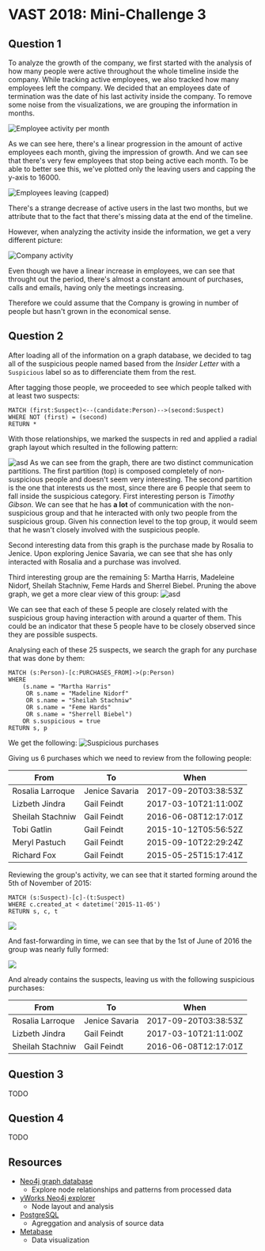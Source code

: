 # VAST 2018: Mini-Challenge 3

## Question 1

To analyze the growth of the company, we first started with the analysis of how many people were active throughout the whole timeline inside the company. While tracking active employees, we also tracked how many employees left the company. We decided that an employees date of termination was the date of his last activity inside the company. To remove some noise from the visualizations, we are grouping the information in months.

![Employee activity per month](images/employee_activity_per_month.png)

As we can see here, there's a linear progression in the amount of active employees each month, giving the impression of growth. And we can see that there's very few employees that stop being active each month. To be able to better see this, we've plotted only the leaving users and capping the y-axis to 16000.

![Employees leaving (capped)](images/leaving_capped.png)

There's a strange decrease of active users in the last two months, but we attribute that to the fact that there's missing data at the end of the timeline.

However, when analyzing the activity inside the information, we get a very different picture:

![Company activity](images/activity_per_month.png)

Even though we have a linear increase in employees, we can see that throught out the period, there's almost a constant amount of purchases, calls and emails, having only the meetings increasing.

Therefore we could assume that the Company is growing in number of people but hasn't grown in the economical sense.

## Question 2

After loading all of the information on a graph database, we decided to tag all of the suspicious people named based from the _Insider Letter_ with a `Suspicious` label so as to differenciate them from the rest.

After tagging those people, we proceeded to see which people talked with at least two suspects:

```
MATCH (first:Suspect)<--(candidate:Person)-->(second:Suspect)
WHERE NOT (first) = (second)
RETURN *
```

With those relationships, we marked the suspects in red and applied a radial graph layout which resulted in the following pattern:

![asd](images/ex2.svg)
As we can see from the graph, there are two distinct communication partitions. The first partition (top) is composed completely of non-suspicious people and doesn't seem very interesting.
The second partition is the one that interests us the most, since there are 6 people that seem to fall inside the suspicious category.
First interesting person is _Timothy Gibson_. We can see that he has **a lot** of communication with the non-suspicious group and that he interacted with only two people from the suspicious group. Given his connection level to the top group, it would seem that he wasn't closely involved with the suspicious people.

Second interesting data from this graph is the purchase made by Rosalia to Jenice. Upon exploring Jenice Savaria, we can see that she has only interacted with Rosalia and a purchase was involved.

Third interesting group are the remaining 5: Martha Harris, Madeleine Nidorf, Sheilah Stachniw, Feme Hards and Sherrel Biebel.
Pruning the above graph, we get a more clear view of this group:
![asd](images/ex2_zoom.svg)

We can see that each of these 5 people are closely related with the suspicious group having interaction with around a quarter of them. This could be an indicator that these 5 people have to be closely observed since they are possible suspects.

Analysing each of these 25 suspects, we search the graph for any purchase that was done by them:

```
MATCH (s:Person)-[c:PURCHASES_FROM]->(p:Person)
WHERE
	(s.name = "Martha Harris"
     OR s.name = "Madeline Nidorf"
     OR s.name = "Sheilah Stachniw"
     OR s.name = "Feme Hards"
     OR s.name = "Sherrell Biebel")
    OR s.suspicious = true
RETURN s, p
```

We get the following:
![Suspicious purchases](images/suspicious_purchases.svg)

Giving us 6 purchases which we need to review from the following people:

| From             | To             | When                 |
| ---------------- | -------------- | -------------------- |
| Rosalia Larroque | Jenice Savaria | 2017-09-20T03:38:53Z |
| Lizbeth Jindra   | Gail Feindt    | 2017-03-10T21:11:00Z |
| Sheilah Stachniw | Gail Feindt    | 2016-06-08T12:17:01Z |
| Tobi Gatlin      | Gail Feindt    | 2015-10-12T05:56:52Z |
| Meryl Pastuch    | Gail Feindt    | 2015-09-10T22:29:24Z |
| Richard Fox      | Gail Feindt    | 2015-05-25T15:17:41Z |

Reviewing the group's activity, we can see that it started forming around the 5th of November of 2015:

```
MATCH (s:Suspect)-[c]-(t:Suspect)
WHERE c.created_at < datetime('2015-11-05')
RETURN s, c, t
```

![](images/suspicious_2015_11_05.svg)

And fast-forwarding in time, we can see that by the 1st of June of 2016 the group was nearly fully formed:

![](images/suspicious_2016_06_01.svg)

And already contains the suspects, leaving us with the following suspicious purchases:

| From             | To             | When                 |
| ---------------- | -------------- | -------------------- |
| Rosalia Larroque | Jenice Savaria | 2017-09-20T03:38:53Z |
| Lizbeth Jindra   | Gail Feindt    | 2017-03-10T21:11:00Z |
| Sheilah Stachniw | Gail Feindt    | 2016-06-08T12:17:01Z |

## Question 3

TODO

## Question 4

TODO

## Resources

- [Neo4j graph database](https://neo4j.com/)
  - Explore node relationships and patterns from processed data
- [yWorks Neo4j explorer](https://www.yworks.com/neo4j-explorer/)
  - Node layout and analysis
- [PostgreSQL](https://www.postgresql.org/)
  - Agreggation and analysis of source data
- [Metabase](https://www.metabase.com/)
  - Data visualization

